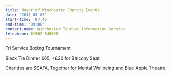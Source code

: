 ```yaml
---
title: Mayor of Winchester Charity Events
date: '2015-03-07'
start-time: '07:45'
end-time: '09:00'
contact-name: Winchester Tourist Information Service
telephone: 01962 840500
---
```

Tri Service Boxing Tournament

Black Tie Dinner £65, +£20 for Balcony Seat

Charities are SSAFA, Together for Mental Wellbeing and Blue Apple Theatre.

